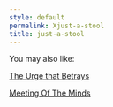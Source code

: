 ```yaml
---
style: default
permalink: Xjust-a-stool
title: just-a-stool
---
```

You may also like:

[The Urge that Betrays](http://scp-wiki.net/the-urge-that-betrays)

[Meeting Of The Minds](http://scp-wiki.net/meeting-of-the-minds)
